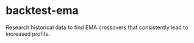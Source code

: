 # backtest-ema
Research historical data to find EMA crossovers that consistently lead to increased profits.
